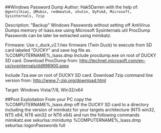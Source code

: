 ##Windows Password Dump
Author: Hak5Darren with the help of:
`@gentilkiwi, @Mubix, redmeatuk, shutin, DyFukA, Microsoft, Sysinternals, 7zip`

Description: "Backup" Windows Passwords without setting off AntiVirus
Dumps memory of lsass.exe using Microsoft Sysinternals util ProcDump
Passwords can be later be extracted using mimikatz.

Firmware: Use c_duck_v2.1.hex firmware (Twin Duck) to execute from SD
card labeled "DUCKY" and save log file as %COMPUTERNAME%_lsass.dmp
Include procdump.exe on root of DUCKY SD card. Download ProcDump from:
http://technet.microsoft.com/en-us/sysinternals/dd996900.aspx

Include 7za.exe on root of DUCKY SD card. Download 7zip command line version from:
http://www.7-zip.org/download.html

Target: Windows Vista/7/8, Win32/x64


##Post Exploitation
From your PC copy the %COMPUTERNAME%_lsass.dmp off the DUCKY SD card to a 
directory including the version of mimikatz for your targets architecture
(NT5 win32, NT5 x64, NT6 win32 or NT6 x64) and run the following commands
mimikatz.exe <enter>
sekurlsa::minidump %COMPUTERNAME%_lsass.dmp <enter>
sekurlsa::logonPasswords full <enter>
